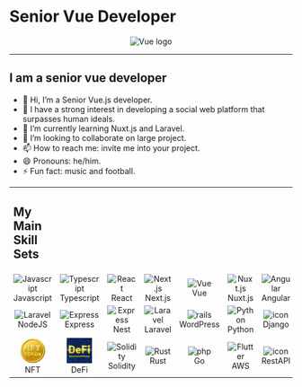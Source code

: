 # Senior Vue Developer
<p align="center"><img width="100" src="https://vuejs.org/images/logo.png" alt="Vue logo"></p>
<hr>

## I am a senior vue developer

- 👋 Hi, I’m a Senior Vue.js developer.
- 👀 I have a strong interest in developing a social web platform that surpasses human ideals.
- 🌱 I’m currently learning Nuxt.js and Laravel.
- 💞️ I’m looking to collaborate on large project.
- 📫 How to reach me: invite me into your project.
- 😄 Pronouns: he/him.
- ⚡ Fun fact: music and football.

<table align="center">
  <tr>
    <td>
    <h2>My Main Skill Sets</h2>
    </td>
  </tr>
  <tr>
    <td align="center" width="90">
      <img src="https://skillicons.dev/icons?i=javascript" alt="Javascript"
        width="45" height="45" />
      <br>Javascript
    </td>
    <td align="center" width="90">
      <img src="https://skillicons.dev/icons?i=typescript" alt="Typescript"
        width="45" height="45" />
      <br>Typescript
    </td>
    <td align="center" width="90">
      <img src="https://skillicons.dev/icons?i=react" alt="React" width="45"
        height="45" />
      <br>React
    </td>
    <td align="center" width="90">
      <img src="https://skillicons.dev/icons?i=nextjs" width="45" height="45"
        alt="Next.js" />
      <br>Next.js
    </td>
    <td align="center" width="90">
      <img src="https://skillicons.dev/icons?i=vue" width="45" height="45"
        alt="Vue" />
      <br>Vue
    </td>
    <td align="center" width="90">
      <img src="https://skillicons.dev/icons?i=nuxtjs" width="45" height="45"
        alt="Nuxt.js" />
      <br>Nuxt.js
    </td>
    <td align="center" width="90">
      <img src="https://skillicons.dev/icons?i=angular" width="45" height="45"
        alt="Angular" />
      <br>Angular
    </td>
    <td align="center" width="90">
      <img src="https://skillicons.dev/icons?i=threejs" width="45" height="45"
        alt="Three.js" />
      <br>Three.js
    </td>
    <td align="center" width="90">
      <img src="https://skillicons.dev/icons?i=css" width="45" height="45"
        alt="Three.js" />
      <br>CSS
    </td>
  </tr>
  <tr>
    <td align="center" width="90">
      <img src="https://skillicons.dev/icons?i=nodejs" width="45" height="45"
        alt="Laravel" />
      <br>NodeJS
    </td>
    <td align="center" width="90">
      <img src="https://skillicons.dev/icons?i=express" width="45" height="45"
        alt="Express" />
      <br>Express
    </td>
    <td align="center" width="90">
      <img src="https://skillicons.dev/icons?i=nest" width="45" height="45"
        alt="Express" />
      <br>Nest
    </td>
    <td align="center" width="90">
      <img src="https://skillicons.dev/icons?i=laravel" width="45" height="45"
        alt="Laravel" />
      <br>Laravel
    </td>
    <td align="center" width="90">
      <img src="https://skillicons.dev/icons?i=wordpress" width="45" height="45"
        alt="rails" />
      <br>WordPress
    </td>
    <td align="center" width="90">
      <img src="https://skillicons.dev/icons?i=python" width="45" height="45"
        alt="Python" />
      <br>Python
    </td>
    <td align="center" width="90">
      <img src="https://skillicons.dev/icons?i=django" alt="icon" width="45"
        height="45" />
      <br>Django
    </td>
    <td align="center" width="90">
      <img src="https://skillicons.dev/icons?i=mysql" width="45" height="45"
        alt="mysql" />
      <br>MySQL
    </td>
    <td align="center" width="90">
      <img src="https://skillicons.dev/icons?i=mongodb" width="45" height="45"
        alt="php" />
      <br>Mongo
    </td>
  </tr>
  <tr>
    <td align="center" width="90">
      <img
        src="https://github.com/kroim/profile/blob/master/icons/icon_nft.png?raw=true"
        height="45">
      <br>NFT
    </td>
    <td align="center" width="90">
      <img
        src="https://github.com/kroim/profile/blob/master/icons/icon_defi.png?raw=true"
        height="45">
      <br>DeFi
    </td>
    <td align="center" width="90">
      <img src="https://skillicons.dev/icons?i=solidity" width="45" height="45"
        alt="Solidity" />
      <br>Solidity
    </td>
    <td align="center" width="90">
      <img src="https://skillicons.dev/icons?i=rust" width="45" height="45"
        alt="Rust" />
      <br>Rust
    </td>
    <td align="center" width="90">
      <img src="https://skillicons.dev/icons?i=go" width="45" height="45"
        alt="php" />
      <br>Go
    </td>
    <td align="center" width="90">
      <img src="https://skillicons.dev/icons?i=aws" width="45" height="45"
        alt="Flutter" />
      <br>AWS
    </td>
    <td align="center" width="90">
      <img src="https://techstack-generator.vercel.app/restapi-icon.svg"
        alt="icon" width="45" height="45" />
      <br>RestAPI
    </td>
    <td align="center" width="90">
      <img src="https://skillicons.dev/icons?i=fastapi" width="45" height="45"
        alt="Flutter" />
      <br>FastAPI
    </td>
    <td align="center" width="90">
      <img src="https://skillicons.dev/icons?i=tailwind" width="45" height="45"
        alt="Flutter" />
      <br>Tailwind CSS
    </td>
  </tr>
</table>


<!---
vuedev2113/vuedev2113 is a ✨ special ✨ repository because its `README.md` (this file) appears on your GitHub profile.
You can click the Preview link to take a look at your changes.
--->
